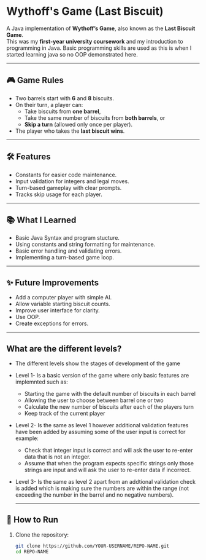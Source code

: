 # Wythoff's Game (Last Biscuit)

A Java implementation of **Wythoff’s Game**, also known as the **Last Biscuit Game**.  
This was my **first-year university coursework** and my introduction to programming in Java.
Basic programming skills are used as this is when I started learning java so no OOP demonstrated here.  

---

## 🎮 Game Rules
- Two barrels start with **6** and **8** biscuits.  
- On their turn, a player can:
  - Take biscuits from **one barrel**,
  - Take the same number of biscuits from **both barrels**, or
  - **Skip a turn** (allowed only once per player).  
- The player who takes the **last biscuit wins**.  

---

## 🛠 Features
- Constants for easier code maintenance.  
- Input validation for integers and legal moves.  
- Turn-based gameplay with clear prompts.  
- Tracks skip usage for each player.   

---

## 📚 What I Learned 
- Basic Java Syntax and program stucture.
- Using constants and string formatting for maintenance.
- Basic error handling and validating errors.
- Implementing a turn-based game loop.

---

## ✨ Future Improvements
- Add a computer player with simple AI.
- Allow variable starting biscuit counts.
- Improve user interface for clarity.
- Use OOP.
- Create exceptions for errors. 

---

## What are the different levels?
- The different levels show the stages of development of the game
- Level 1- Is a basic version of the game where only basic features are implemnted such as:
  - Starting the game with the default number of biscuits in each barrel
  -  Allowing the user to choose between barrel one or two
  -  Calculate the new number of biscuits after each of the players turn
  -  Keep track of the current player
    
- Level 2- Is the same as level 1 however additional validation features have been added by assuming some of the user input is correct for example:
  - Check that integer input is correct and will ask the user to re-enter data that is not an integer.
  - Assume that when the program expects specific strings only those strings are input and will ask the user to re-enter data if incorrect.
 
- Level 3- Is the same as level 2 apart from an addtional validation check is added which is making sure the numbers are within the range (not exceeding the number in the barrel and no negative numbers).


  ---
  

## 🚀 How to Run
1. Clone the repository:
   ```bash
   git clone https://github.com/YOUR-USERNAME/REPO-NAME.git
   cd REPO-NAME
